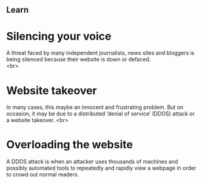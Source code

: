 
## Learn

# Silencing your voice
A threat faced by many independent journalists, news sites and bloggers is being silenced because their website is down or defaced.  
&lt;br&gt;
# Website takeover
In many cases, this maybe an innocent and frustrating problem. But on occasion, it may be due to a distributed ‘denial of service’ (DDOS) attack or a website takeover.
&lt;br&gt;
# Overloading the website
A DDOS attack is when an attacker uses thousands of machines and possibly automated tools to repeatedly and rapidly view a webpage in order to crowd out normal readers.
